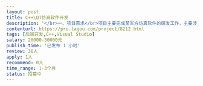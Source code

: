 ```yaml
---                
layout: post       
title: C++\QT仿真软件开发           
description: '</br>一、项目需求</br>项目主要完成某军方仿真软件的研发工作，主要涉及C++的后台通信、逻辑的研发工作</br>二、人才需求</br>需要熟练掌握QT、C++、VS2010，熟悉通信、数据库等后台内容开发</br>三、合作模式</br>由于项目涉密，需要驻场开发，地点在连云港，有公司其他同事一起在项目组中进行开发工作</br>四、周期</br>周期约2个月左右</br>'     
contenturl: https://pro.lagou.com/project/8212.html      
tags: [后端开发,C++,Visual Studio]            
salary: 20000-30000元          
publish_time: '已发布 1 小时'         
review: 36人                   
apply: 1人                   
recommend: 0人                   
time_range: 1-3个月              
status: 招募中                  
---                 
```


